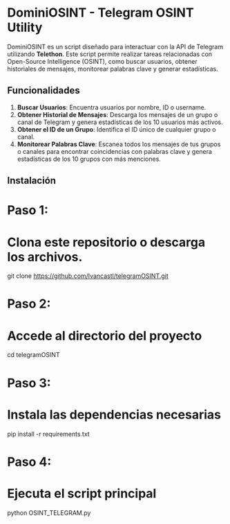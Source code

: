 # DominiOSINT - Telegram OSINT Utility

DominiOSINT es un script diseñado para interactuar con la API de Telegram utilizando **Telethon**. Este script permite realizar tareas relacionadas con Open-Source Intelligence (OSINT), como buscar usuarios, obtener historiales de mensajes, monitorear palabras clave y generar estadísticas.

## Funcionalidades
1. **Buscar Usuarios**: Encuentra usuarios por nombre, ID o username.
2. **Obtener Historial de Mensajes**: Descarga los mensajes de un grupo o canal de Telegram y genera estadísticas de los 10 usuarios más activos.
3. **Obtener el ID de un Grupo**: Identifica el ID único de cualquier grupo o canal.
4. **Monitorear Palabras Clave**: Escanea todos los mensajes de tus grupos o canales para encontrar coincidencias con palabras clave y genera estadísticas de los 10 grupos con más menciones.

## Instalación
# **Paso 1:**
# Clona este repositorio o descarga los archivos.
git clone https://github.com/Ivancastl/telegramOSINT.git

# **Paso 2:**
# Accede al directorio del proyecto
cd telegramOSINT

# **Paso 3:**
# Instala las dependencias necesarias
pip install -r requirements.txt

# **Paso 4:**
# Ejecuta el script principal
python OSINT_TELEGRAM.py

